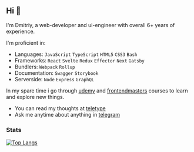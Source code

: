 ## Hi 👋

I'm Dmitriy, a web-developer and ui-engineer with overall 6+ years of experience. 

I'm proficient in: 
- Languages: `JavaScript` `TypeScript` `HTML5` `CSS3` `Bash`
- Frameworks: `React` `Svelte` `Redux` `Effector` `Next` `Gatsby`  
- Bundlers: `Webpack` `Rollup`
- Documentation: `Swagger` `Storybook`
- Serverside: `Node` `Express` `GraphQL` 

In my spare time i go through [udemy](https://udemy.com) and [frontendmasters](https://frontendmasters.com) courses to learn and explore new things.

- You can read my thoughts at [teletype](https://teletype.in/@boost)
- Ask me anytime about anything in [telegram](https://t.me/toastyboost)

### Stats

[![Top Langs](https://github-readme-stats.vercel.app/api/top-langs/?username=toastyboost&layout=compact)](https://github.com/anuraghazra/github-readme-stats)

